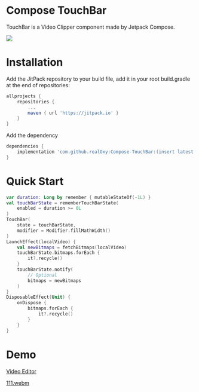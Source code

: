 # Compose TouchBar

TouchBar is a Video Clipper component made by Jetpack Compose.

[![](https://jitpack.io/v/realOxy/Compose-TouchBar.svg)](https://jitpack.io/#realOxy/Compose-TouchBar)

# Installation

Add the JitPack repository to your build file,
add it in your root build.gradle at the end of repositories:

```groovy
allprojects {
    repositories {
        ...
        maven { url 'https://jitpack.io' }
    }
}    
```

Add the dependency

```groovy
dependencies {
    implementation 'com.github.realOxy:Compose-TouchBar:(insert latest version)'
}
```

# Quick Start
```kotlin
var duration: Long by remember { mutableStateOf(-1L) }
val touchBarState = rememberTouchBarState(
    enabled = duration >= 0L
)
TouchBar(
    state = touchBarState,
    modifier = Modifier.fillMathWidth()
)
LaunchEffect(localVideo) {
    val newBitmaps = fetchBitmaps(localVideo)
    touchBarState.bitmaps.forEach {
        it?.recycle()
    }
    touchBarState.notify(
        // Optional
        bitmaps = newBitmaps
    )
}
DisposableEffect(Unit) {
    onDispose {
        bitmaps.forEach {
            it?.recycle()
        }
    }
}
```
# Demo

[Video Editor](app/src/main/java/com/oxy/mmr/feature/touchbar/TouchBarScreen.kt)

[111.webm](https://github.com/realOxy/MediaMetadataRetrieverDemo/assets/70512220/82ef842a-5925-4c0c-a2c3-bf8dc4d5f2da)
